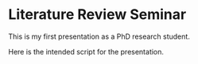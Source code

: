 # Literature Review Seminar

This is my first presentation as a PhD research student.

Here is the intended script for the presentation.
